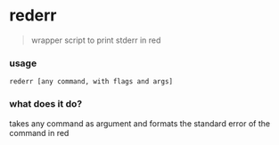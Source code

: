 # rederr
> wrapper script to print stderr in red

### usage
```
rederr [any command, with flags and args]
```

### what does it do?
takes any command as argument and formats the
standard error of the command in red
